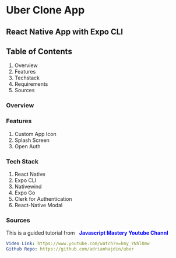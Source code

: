 # Uber Clone App

## React Native App with Expo CLI

## Table of Contents

1.  Overview
2.  Features
3.  Techstack
4.  Requirements
5.  Sources

### Overview

### Features

1.  Custom App Icon
2.  Splash Screen
3.  Open Auth

### Tech Stack

1.  React Native
2.  Expo CLI
3.  Nativewind
4.  Expo Go
5.  Clerk for Authentication
6.  React-Native Modal

### Sources

This is a guided tutorial from <b style="color:blue;background-color:white;padding:0 0.5rem 0  0.5rem">Javascript Mastery Youtube Channl</b>

```yaml
Video Link: https://www.youtube.com/watch?v=kmy_YNhl0mw
Github Repo: https://github.com/adrianhajdin/uber
```

